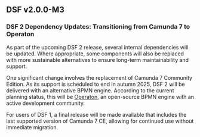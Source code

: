 ## DSF v2.0.0-M3

### DSF 2 Dependency Updates: Transitioning from Camunda 7 to Operaton
As part of the upcoming DSF 2 release, several internal dependencies will be updated. Where appropriate, some components will also be replaced with more sustainable alternatives to ensure long-term maintainability and support.

One significant change involves the replacement of Camunda 7 Community Edition. As its support is scheduled to end in autumn 2025, DSF 2 will be delivered with an alternative BPMN engine. According to the current planning status, this will be [Operaton](https://operaton.org/), an open-source BPMN engine with an active development community.

For users of DSF 1, a final release will be made available that includes the last supported version of Camunda 7 CE, allowing for continued use without immediate migration.
